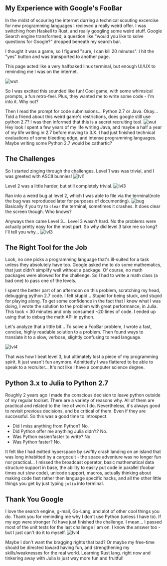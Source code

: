 ## My Experience with Google's FooBar

In the midst of scouring the internet durring a technical scouting excercise for new programming languages I recieved a really weird offer. I was switching from Haskell to Rust, and really googling some weird stuff. Google Search engine transformed, a question like "would you like to solve questions for Google?" dropped beneath my search bar.

I thought it was a game, so I figured "sure, I can kill 20 minutes". I hit the "yes" button and was transported to another page.

This page acted like a very halfbaked linux terminal, but enough UI/UX to reminding me I was on the internet. 

![wut](EnteringFooBart.png)

So I was excited this sounded like fun! Cool game, with some whimsical prompts, a fun retro-feel. Plus, they wanted me to write some code - I'm into it. Why not?

Then I read the prompt for code submissions... Python 2.7 or Java. Okay... Told a friend about this weird game's restrictions, does google still use python 2.7? I was then informed that this is a secret recruiting tool. 
![wut](whypy27.png)
Hey look I spent a few years of my life writing Java, and maybe a half a year of my life writing in 2.7 before moving to 3.X. I had just finished technical evaluations of some bleeding edge, and intense programming languages. Maybe writing some Python 2.7 would be cathartic?

## The Challenges
So I started zinging through the challenges. Level 1 was was trivial, and I was greeted with ASCII bunnies!
![lvl1](lvl1.png)

Level 2 was a little harder, but still completely trivial.
![lvl3](lvl2.png)

Ran into a weird bug at level 2, which I was able to file via the terminal(note the bug was reproduced later for purposes of documenting).
![bug](Bug.png)
Basically if you try to `clear` the terminal, sometimes it crashes. It does clear the screen though. Who knows? 

Anyways then came Level 3... Level 3 wasn't hard. No the problems were actually pretty easy for the most part. So why did level 3 take me so long? I'll tell you why...
![lvl3](lvl3.png)

## The Right Tool for the Job
Look, no one picks a programming language that's ill-suited for a task unless they absolutely have too. Google asked me to do some mathematics, that just didn't simplify well without a package. Of course, no math packages were allowed for the challenge. So I had to write a math class (a bad one) to pass one of the levels.

I spent the better part of an afternoon on this problem, scratching my head, debugging python 2.7 code. I felt stupid... Stupid for being stuck, and stupid for playing along. To get some confidence in the fact that I knew what I was doing, I wrote the solution to the problem with great performance, in Julia. This took < 30 minutes and only consumed ~20 lines of code. I ended up using that to debug the math API in python.

Let's analyze that a little bit... To solve a FooBar problem, I wrote a fast, concise, highly readable solution to a problem. Then found ways to translate it to a slow, verbose, slightly confusing to read language. 

![lvl4](lvl4.png)

That was how I beat level 3, but ultimately lost a piece of my programming spirit. It just wasn't fun anymore. Admittedly I was flattered to be able to speak to a recruiter... It's not like I have a computer science degree.

## Python 3.x to Julia to Python 2.7
Roughly 2 years ago I made the conscious decision to leave python outside of my regular toolset. There are a variety of reasons why. All of them are practical and related to the line of work I do. Nevertheless, it's always good to revisit previous decisions, and be critical of them. Even if they are successful. So this was a good time to introspect.

- Did I miss anything from Python? No.
- Did Python offer me anything Julia didn't? No.
- Was Python easier/faster to write? No.
- Was Python faster? No.

It felt like I had exitted hyperspace by swiftly crash landing on an island that was long inhabitted by a cargocult - the space adventure was no longer fun nor practical... I missed the broadcast operator, basic mathematical data structure support in base, the ability to easily put code in parallel (foobar times out slow code), unicode support, macros, actually thinking about making code fast rather then language specific hacks, and all the other little things you get by just typing `julia` into terminal. 


## Thank You Google
I love the search engine, g-mail, Go-Lang, and alot of other cool things you do. Thank you for reminding me why I don't use Python (unless I have to). If my ego were stronger I'd have just finished the challenge. I mean... I passed most of the unit tests for the last challenge I am on. I know the answer too - but I just can't do it to myself. 
![lvl4](lvl4current.png)

Maybe I don't want the bragging rights that bad? Or maybe my free-time should be directed toward having fun, and strengthening my skills/weaknesses for the real world. Learning Rust lang. right now and tinkering away with Julia is just way more fun and fruitful!

